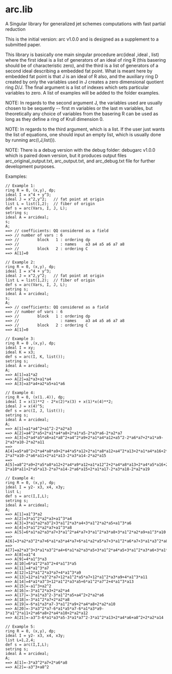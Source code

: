 # arc.lib
A Singular library for generalized jet schemes computations with fast partial reduction

This is the initial version: arc v1.0.0 and is designed as a supplement to a submitted paper. 

This library is basically one main singular procedure arc(ideal ,ideal , list) where the first ideal is a list of generators of an ideal of ring R (this basering should be of characteristic zero), and the third is a list of generators of a second ideal describing a embedded fat point. What is meant here by embedded fat point is that J is an ideal of R also, and the auxiliary ring D created by only the variables used in J creates a zero dimensional quotient ring $D/J$. The final argument is a list of indexes which sets particular variables to zero. A list of examples will be added to the folder examples. 

NOTE: In regards to the second argument J, the variables used are usually chosen to be sequently -- first m variables or the last m variables, but theoretically any choice of variables from the basering R can be used as long as they define a ring of Krull dimension 0. 

NOTE: In regards to the third argument, which is a list. If the user just wants the list of equations, one should input an empty list, which is usually done by running arc(I,J,list()).

NOTE: There is a debug version with the debug folder: debugarc v1.0.0 which is paired down version, but it produces output files arc_original_output.txt, arc_output.txt, and arc_debug.txt file for further development purposes. 

Examples: 
```
// Example 1:
ring R = 0, (x,y), dp;
ideal I = x^4 + y^3;
ideal J = x^2,y^2;   // fat point at origin
list L = list(1,2);  // fiber of origin
def s = arc(Vars, I, J, L);
setring s;
ideal A = arcideal;
s;
A;
==> // coefficients: QQ considered as a field
==> // number of vars : 6
==> //        block   1 : ordering dp
==> //                  : names    a3 a4 a5 a6 a7 a8
==> //        block   2 : ordering C
==> A[1]=0
```

```
// Example 2: 
ring R = 0, (x,y), dp;
ideal I = x^4 + y^3;
ideal J = x^2,y^2;   // fat point at origin
list L = list(1,2);  // fiber of origin
def s = arc(Vars, I, J, L);
setring s;
ideal A = arcideal;
s;
A;
==> // coefficients: QQ considered as a field
==> // number of vars : 6
==> //        block   1 : ordering dp
==> //                  : names    a3 a4 a5 a6 a7 a8
==> //        block   2 : ordering C
==> A[1]=0
```

```
// Example 3:
ring R = 0 ,(x,y), dp;
ideal I = xy; 
ideal K = x3; 
def s = arc(I, K, list());
setring s;
ideal A = arcideal;
A;
==> A[1]=a1*a2
==> A[2]=a2*a3+a1*a4
==> A[3]=a3*a4+a2*a5+a1*a6
```

 ```
// Example 4: 
ring R = 0, (x(1..4)), dp;
ideal I = x(1)**2 - 2*x(2)*x(3) + x(1)*x(4)**2;
ideal J = x(4)^5;
def s = arc(I, J, list());
setring s;
ideal A = arcideal;
A;
==> A[1]=a1*a4^2+a1^2-2*a2*a3
==> A[2]=a4^2*a5+2*a1*a4*a8+2*a1*a5-2*a3*a6-2*a2*a7
==> A[3]=2*a4*a5*a8+a1*a8^2+a4^2*a9+2*a1*a4*a12+a5^2-2*a6*a7+2*a1*a9-2*a3*a10-2*a2*a11
==> A[4]=a5*a8^2+2*a4*a8*a9+2*a4*a5*a12+2*a1*a8*a12+a4^2*a13+2*a1*a4*a16+2*a5*a9-2*a7*a10-2*a6*a11+2*a1*a13-2*a3*a14-2*a2*a15
==> A[5]=a8^2*a9+2*a5*a8*a12+2*a4*a9*a12+a1*a12^2+2*a4*a8*a13+2*a4*a5*a16+2*a1*a8*a16+a4^2*a17+2*a1*a4*a20+a9^2-2*a10*a11+2*a5*a13-2*a7*a14-2*a6*a15+2*a1*a17-2*a3*a18-2*a2*a19
```

```
// Example 4:
ring R = 0, (x,y), dp;
ideal I = y2- x3, x4, x3y;
list L;
def s = arc(I,I,L);
setring s;
ideal A = arcideal;
A;
==> A[1]=a1^3*a2
==> A[2]=3*a1^2*a2*a3+a1^3*a4
==> A[3]=3*a1*a2*a3^2+3*a1^2*a3*a4+3*a1^2*a2*a5+a1^3*a6
==> A[4]=3*a1^2*a2*a7+a1^3*a8
==> A[5]=6*a1*a2*a3*a7+3*a1^2*a4*a7+3*a1^2*a3*a8+3*a1^2*a2*a9+a1^3*a10
==> A[6]=3*a2*a3^2*a7+6*a1*a3*a4*a7+6*a1*a2*a5*a7+3*a1^2*a6*a7+3*a1*a3^2*a8+3*a1^2*a5*a8+6*a1*a2*a3*a9+3*a1^2*a4*a9+3*a1^2*a3*a10+3*a1^2*a2*a11+a1^3*a12
==> A[7]=a2*a3^3+3*a1*a3^2*a4+6*a1*a2*a3*a5+3*a1^2*a4*a5+3*a1^2*a3*a6+3*a1*a2*a7^2+3*a1^2*a7*a8+3*a1^2*a2*a13+a1^3*a14
==> A[8]=a1^4
==> A[9]=4*a1^3*a3
==> A[10]=6*a1^2*a3^2+4*a1^3*a5
==> A[11]=4*a1^3*a7
==> A[12]=12*a1^2*a3*a7+4*a1^3*a9
==> A[13]=12*a1*a3^2*a7+12*a1^2*a5*a7+12*a1^2*a3*a9+4*a1^3*a11
==> A[14]=4*a1*a3^3+12*a1^2*a3*a5+6*a1^2*a7^2+4*a1^3*a13
==> A[15]=-a1^3+a2^2
==> A[16]=-3*a1^2*a3+2*a2*a4
==> A[17]=-3*a1*a3^2-3*a1^2*a5+a4^2+2*a2*a6
==> A[18]=-3*a1^2*a7+2*a2*a8
==> A[19]=-6*a1*a3*a7-3*a1^2*a9+2*a4*a8+2*a2*a10
==> A[20]=-3*a3^2*a7-6*a1*a5*a7-6*a1*a3*a9-3*a1^2*a11+2*a6*a8+2*a4*a10+2*a2*a12
==> A[21]=-a3^3-6*a1*a3*a5-3*a1*a7^2-3*a1^2*a13+2*a4*a6+a8^2+2*a2*a14
```

```
// Example 5:
ring R = 0, (x,y), dp;
ideal I = y2- x3, x4, x3y;
list L=1,2,4;
def s = arc(I,I,L);
setring s;
ideal A = arcideal;
A;
==> A[1]=-3*a3^2*a7+2*a6*a8
==> A[2]=-a3^3+a8^2
```
